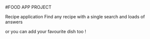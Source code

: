 #FOOD APP  PROJECT

Recipe application 
Find any recipe with a single search and loads of answers

or you can add your favourite dish too !